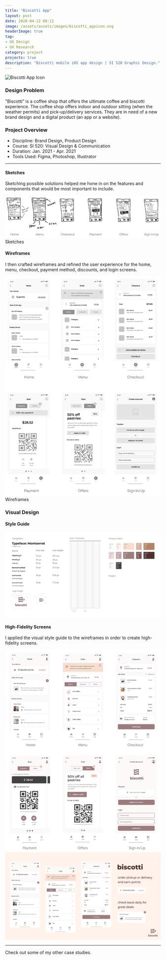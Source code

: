 ```yaml
---
title: "Biscotti App"
layout: post
date: 2020-04-12 08:12
image: /assets/assets/images/biscotti_appicon.svg
headerImage: true
tag:
- UX Design
- UX Research
category: project
projects: true
description: "Biscotti mobile iOS app design | SI 520 Graphic Design."
---
```

<img src="http://nicholasgiles.com/assets/assets/images/high-fidelity-screens.png" class="bigger-image" alt="Biscotti App Icon" />

### Design Problem

"Biscotti" is a coffee shop that offers the ultimate coffee and biscotti experience. The coffee shop offers indoor and outdoor sitting (when the weather permits) and pick-up/delivery
services. They are in need of a new brand design and a digital product (an app or a website).

### Project Overview
* Discipline: Brand Design, Product Design
* Course: SI 520: Visual Design & Communication
* Duration: Jan. 2021 - Apr. 2021
* Tools Used: Figma, Photoshop, Illustrator

---

#### Sketches

Sketching possible solutions helped me hone in on the features and components that would be most important to include.

<img src="assets/images/biscotti/sketches.svg" alt="Sketches" class = "bigger-image"/>
<figcaption>Sketches</figcaption>

#### Wireframes</h4>

I then crafted wireframes and refined the user experience for the home, menu, checkout, payment method, discounts, and login screens.

<img src="assets/images/biscotti/wireframes.svg" alt="Wireframes" class = "bigger-image"/>
<figcaption>Wireframes</figcaption>

### Visual Design

#### Style Guide
<img src="assets/images/biscotti/styleguide.svg" alt="Style Guide" class = "bigger-image"/>

#### High-Fidelity Screens

I applied the visual style guide to the wireframes in order to create high-fidelity screens.

<img src="assets/images/biscotti/high-fidelity-screens.png" alt="High Fidelity Screens" class = "bigger-image"/>

<br>
<img src="assets/images/biscotti/product-marketing-screen.png" alt="Biscotti App Hero Image" class = "bigger-image"/>

---

Check out some of my other <span class="evidence"><a href="https://nicholasgiles.com/projects/" style="text-decoration: none">case studies</a></span>.
